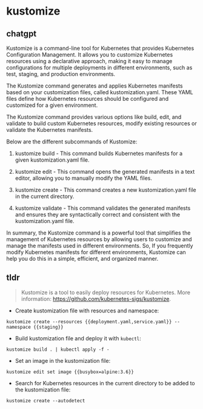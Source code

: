 # kustomize 
## chatgpt 
Kustomize is a command-line tool for Kubernetes that provides Kubernetes Configuration Management. It allows you to customize Kubernetes resources using a declarative approach, making it easy to manage configurations for multiple deployments in different environments, such as test, staging, and production environments.

The Kustomize command generates and applies Kubernetes manifests based on your customization files, called kustomization.yaml. These YAML files define how Kubernetes resources should be configured and customized for a given environment.

The Kustomize command provides various options like build, edit, and validate to build custom Kubernetes resources, modify existing resources or validate the Kubernetes manifests.

Below are the different subcommands of Kustomize:

1. kustomize build - This command builds Kubernetes manifests for a given kustomization.yaml file.

2. kustomize edit - This command opens the generated manifests in a text editor, allowing you to manually modify the YAML files.

3. kustomize create - This command creates a new kustomization.yaml file in the current directory.

4. kustomize validate - This command validates the generated manifests and ensures they are syntactically correct and consistent with the kustomization.yaml file.

In summary, the Kustomize command is a powerful tool that simplifies the management of Kubernetes resources by allowing users to customize and manage the manifests used in different environments.  So, If you frequently modify Kubernetes manifests for different environments, Kustomize can help you do this in a simple, efficient, and organized manner. 

## tldr 
 
> Kustomize is a tool to easily deploy resources for Kubernetes.
> More information: <https://github.com/kubernetes-sigs/kustomize>.

- Create kustomization file with resources and namespace:

`kustomize create --resources {{deployment.yaml,service.yaml}} --namespace {{staging}}`

- Build kustomization file and deploy it with `kubectl`:

`kustomize build . | kubectl apply -f -`

- Set an image in the kustomization file:

`kustomize edit set image {{busybox=alpine:3.6}}`

- Search for Kubernetes resources in the current directory to be added to the kustomization file:

`kustomize create --autodetect`
